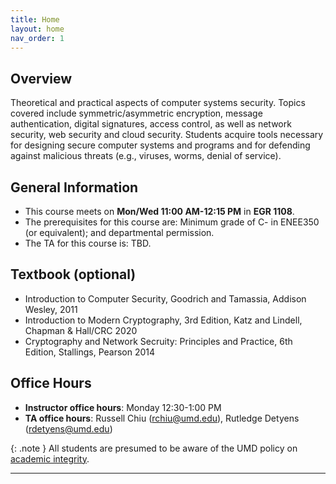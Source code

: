 ```yaml
---
title: Home
layout: home
nav_order: 1
---
```


## Overview
Theoretical and practical aspects of computer systems security. Topics covered include symmetric/asymmetric encryption, message authentication, digital signatures, access control, as well as network security, web security and cloud security. Students acquire tools necessary for designing secure computer systems and programs and for defending against malicious threats (e.g., viruses, worms, denial of service).

## General Information
* This course meets on **Mon/Wed 11:00 AM-12:15 PM** in **EGR 1108**.
* The prerequisites for this course are: Minimum grade of C- in ENEE350 (or equivalent); and departmental permission.
* The TA for this course is: TBD.

## Textbook (optional)
* Introduction to Computer Security, Goodrich and Tamassia, Addison Wesley, 2011
* Introduction to Modern Cryptography, 3rd Edition, Katz and Lindell, Chapman & Hall/CRC 2020
* Cryptography and Network Secruity: Principles and Practice, 6th Edition, Stallings, Pearson 2014

## Office Hours
* **Instructor office hours**: Monday 12:30-1:00 PM
* **TA office hours**: Russell Chiu (rchiu@umd.edu), Rutledge Detyens (rdetyens@umd.edu)

{: .note }
All students are presumed to be aware of the UMD policy on [academic integrity](https://academiccatalog.umd.edu/undergraduate/registration-academic-requirements-regulations/academic-integrity-student-conduct-codes/).


----


